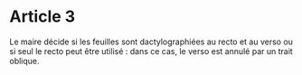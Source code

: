 # Article 3

Le maire décide si les feuilles sont dactylographiées au recto et au verso ou si seul le recto peut être utilisé : dans ce cas, le verso est annulé par un trait oblique.
